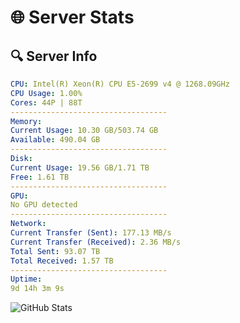 # 🌐 Server Stats
## 🔍 Server Info
```yaml
CPU: Intel(R) Xeon(R) CPU E5-2699 v4 @ 1268.09GHz
CPU Usage: 1.00%
Cores: 44P | 88T
-----------------------------------
Memory:
Current Usage: 10.30 GB/503.74 GB
Available: 490.04 GB
-----------------------------------
Disk:
Current Usage: 19.56 GB/1.71 TB
Free: 1.61 TB
-----------------------------------
GPU:
No GPU detected
-----------------------------------
Network:
Current Transfer (Sent): 177.13 MB/s
Current Transfer (Received): 2.36 MB/s
Total Sent: 93.07 TB
Total Received: 1.57 TB
-----------------------------------
Uptime:
9d 14h 3m 9s
```
![GitHub Stats](https://img.shields.io/badge/Updated-2025-02-17_12:46:27-blue)